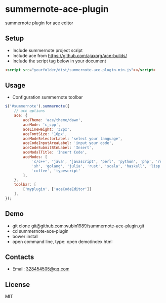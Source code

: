 # summernote-ace-plugin
summernote plugin for ace editor

## Setup
 * Include summernote project script
 * Include ace from https://github.com/ajaxorg/ace-builds/
 * Include the script tag below in your document
```HTML
<script src="yourfolder/dist/summernote-ace-plugin.min.js"></script>
```

## Usage
 * Configuration summernote toolbar
```javascript
$('#summernote').summernote({
    // ace options
	ace: {
		aceTheme: 'ace/theme/dawn',
		aceMode: 'c_cpp',
		aceLineHeight: '32px',
		aceFontSize: '16px',
		aceModeSelectorLabel: 'select your language',
		aceCodeInputAreaLabel: 'input your code',
		aceCodeSubmitBtnLabel: 'Insert',
		aceModalTitle: 'Insert Code',
		aceModes: [
			'c/c++', 'java', 'javascript', 'perl', 'python', 'php', 'ruby',
			'sh', 'golang', 'julia', 'rust', 'scala', 'haskell', 'lisp', 'lua', 'sql',
			'coffee', 'typescript'
		],
	},
	toolbar: [
		['myplugin', ['aceCodeEditor']]
	],
});
```

## Demo
 * git clone git@github.com:wubin1989/summernote-ace-plugin.git
 * cd summernote-ace-plugin
 * bower install
 * open command line, type: open demo/index.html

## Contacts
* Email: 328454505@qq.com

## License
MIT
